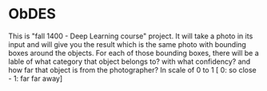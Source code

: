 # ObDES
 This is "fall 1400 - Deep Learning course" project. It will take a photo in its input and will give you the result which is the same photo with bounding boxes around the objects. For each of those bounding boxes, there will be a lable of what category that object belongs to? with what confidency? and how far that object is from the photographer? In scale of 0 to 1 [ 0: so close - 1: far far away]
